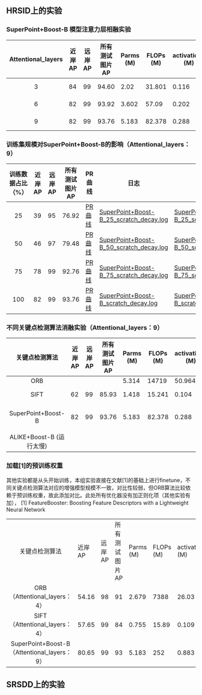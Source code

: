## HRSID上的实验

### SuperPoint+Boost-B 模型注意力层相融实验

| Attentional_layers | 近岸AP | 远岸AP | 所有测试图片AP | Parms (M) | FLOPs (M) | activations (M) | 训练耗时 (min) | 日志                                                                                                           |
| :----------------: | ------ | ------ | -------------- | --------- | --------- | --------------- | -------------- | -------------------------------------------------------------------------------------------------------------- |
|         3         | 84     | 99     | 94.60          | 2.02      | 31.801    | 0.116           | 133            | [SuperPoint+Boost-B-attlay3_scratch_decay.log](./different_arch/log/SuperPoint+Boost-B-attlay3_scratch_decay.log) |
|         6         | 82     | 99     | 93.92          | 3.602     | 57.09     | 0.202           | 134            | [SuperPoint+Boost-B-attlay6_scratch_decay.log](./different_arch/log/SuperPoint+Boost-B-attlay6_scratch_decay.log) |
|         9         | 82     | 99     | 93.76          | 5.183     | 82.378    | 0.288           | 136            | [SuperPoint+Boost-B_scratch_decay.log](./different_arch/log/SuperPoint+Boost-B_scratch_decay.log)                 |

### 训练集规模对SuperPoint+Boost-B的影响（Attentional_layers：9）

| 训练数据占比（%） | 近岸AP | 远岸AP | 所有测试图片AP | PR曲线                                                                                                     | 日志                                                                                                 | 权重                                                                                                         |
| :---------------: | ------ | ------ | -------------- | ---------------------------------------------------------------------------------------------------------- | ---------------------------------------------------------------------------------------------------- | ------------------------------------------------------------------------------------------------------------ |
|        25        | 39     | 95     | 76.92          | [PR曲线](./training_ratio/PR_curve/PR_curve_SuperPoint+Boost-B_25_best_model_weights_scratch_decay_5d5e3.png) | [SuperPoint+Boost-B_25_scratch_decay.log](./training_ratio/log/SuperPoint+Boost-B_25_scratch_decay.log) | [SuperPoint+Boost-B_25_scratch_decay.pth](./training_ratio/checkpoints/SuperPoint+Boost-B_25_scratch_decay.pth) |
|        50        | 46     | 97     | 79.48          | [PR曲线](./training_ratio/PR_curve/PR_curve_SuperPoint+Boost-B_50_best_model_weights_scratch_decay_82a21.png) | [SuperPoint+Boost-B_50_scratch_decay.log](./training_ratio/log/SuperPoint+Boost-B_50_scratch_decay.log) | [SuperPoint+Boost-B_50_scratch_decay.pth](./training_ratio/checkpoints/SuperPoint+Boost-B_50_scratch_decay.pth) |
|        75        | 78     | 99     | 92.76          | [PR曲线](./training_ratio/PR_curve/PR_curve_SuperPoint+Boost-B_75_best_model_weights_scratch_decay_1d094.png) | [SuperPoint+Boost-B_75_scratch_decay.log](./training_ratio/log/SuperPoint+Boost-B_75_scratch_decay.log) | [SuperPoint+Boost-B_75_scratch_decay.pth](./training_ratio/checkpoints/SuperPoint+Boost-B_75_scratch_decay.pth) |
|        100        | 82     | 99     | 93.76          | [PR曲线](./training_ratio/PR_curve/PR_curve_SuperPoint+Boost-B_best_model_weights_scratch_decay_5240d.png)    | [SuperPoint+Boost-B_scratch_decay.log](./training_ratio/log/SuperPoint+Boost-B_scratch_decay.log)       | [SuperPoint+Boost-B_scratch_decay.pth](./training_ratio/checkpoints/SuperPoint+Boost-B_scratch_decay.pth)       |

### 不同关键点检测算法消融实验（Attentional_layers：9）

|      关键点检测算法      | 近岸AP | 远岸AP | 所有测试图片AP | Parms (M) | FLOPs (M) | activations (M) | 训练耗时 (min) | PR曲线                                                                                                      | 日志                                                                                                 | 权重                                                                                                             |
| :----------------------: | ------ | ------ | -------------- | --------- | --------- | --------------- | -------------- | ----------------------------------------------------------------------------------------------------------- | ---------------------------------------------------------------------------------------------------- | ---------------------------------------------------------------------------------------------------------------- |
|           ORB           |        |        |                | 5.314     | 14719     | 50.964          |                |   |  |      |
|           SIFT           |  62   | 99       | 85.93              | 1.418     | 15.241    | 0.104           |  192   |  | [SIFT+Boost-B-attlay9_scratch_decay.log](./different_keypoint/log/SIFT+Boost-B-attlay9_scratch_decay.log) |  |
|    SuperPoint+Boost-B    | 82     | 99     | 93.76          | 5.183     | 82.378    | 0.288           | 136            | [PR曲线](./different_keypoint/PR_curve/PR_curve_SuperPoint+Boost-B_best_model_weights_scratch_decay_5240d.png) | [SuperPoint+Boost-B_scratch_decay.log](./different_keypoint/log/SuperPoint+Boost-B_scratch_decay.log)   | [SuperPoint+Boost-B_scratch_decay.pth](./different_keypoint/checkpoints/SuperPoint+Boost-B_scratch_decay.pth)       |
| ALIKE+Boost-B (运行太慢) |        |        |                |           |           |                 |                |                                                                                                             |                                                                                                      |                                                                                                                  |

### 加载[1]的预训练权重

其他实验都是从头开始训练，本组实验直接在文献[1]的基础上进行finetune，不同关键点检测算法对应的增强模型规模不一致，对比性较弱，但ORB算法比较依赖于预训练权重，故此添加对比。此处所有优化器没有加正则化项（其他实验有加），
[1] FeatureBooster: Boosting Feature Descriptors with a Lightweight Neural Network

|                                            |        |        |                |           |           |                 |                |                                                                                                        |                                                                                          |                                                                                                                                        |
| :-----------------------------------------: | ------ | ------ | -------------- | --------- | --------- | --------------- | -------------- | ------------------------------------------------------------------------------------------------------ | ---------------------------------------------------------------------------------------- | -------------------------------------------------------------------------------------------------------------------------------------- |
|               关键点检测算法               | 近岸AP | 远岸AP | 所有测试图片AP | Parms (M) | FLOPs (M) | activations (M) | 训练耗时 (min) | PR曲线                                                                                                 | 日志                                                                                     | 权重                                                                                                                                   |
|        ORB（Attentional_layers：4）        | 54.16  | 98     | 91             | 2.679     | 7388      | 26.03           | 97             | [PR曲线](./different_keypoint/PR_curve/PR_curve_ORB+Boost-B_best_model_weights_finetune_e8b77.png)        | [ORB+Boost-B_finetune.log](./different_keypoint/log/ORB+Boost-B_finetune.log)               | [ORB+Boost-B_best_model_weights_finetune](./different_keypoint/checkpoints/ORB+Boost-B_best_model_weights_finetune.pth)                   |
|        SIFT（Attentional_layers：4）        | 57.65  | 99     | 84             | 0.755     | 15.89     | 0.109           | 142            | [PR曲线](./different_keypoint/PR_curve/PR_curve_SIFT+Boost-B_best_model_weights_finetune_e8acd.png)       | [SIFT+Boost-B_finetune.log](./different_keypoint/log/SIFT+Boost-B_finetune.log)             | [SIFT+Boost-B_best_model_weights_finetune](./different_keypoint/checkpoints/SIFT+Boost-B_best_model_weights_finetune.pth)                 |
| SuperPoint+Boost-B（Attentional_layers：9） | 80.65  | 99     | 93             | 5.183     | 252       | 0.883           | 201            | [PR曲线](./different_keypoint/PR_curve/PR_curve_SuperPoint+Boost-B_best_model_weights_finetune_b94fe.png) | [SuperPoint+Boost-B_finetune.log](./different_keypoint/log/SuperPoint+Boost-B_finetune.log) | [SuperPoint+Boost-B_best_model_weights_finetune.pth](./different_keypoint/checkpoints/SuperPoint+Boost-B_best_model_weights_finetune.pth) |

## SRSDD上的实验
